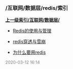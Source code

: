 ### /互联网/数据层/redis/索引


**[上一级索引/互联网/数据层/](/互联网/数据层/)**

- [Redis的使用与管理](/互联网/数据层/redis/Redis的使用与管理)

- [redis穿透与雪崩](/互联网/数据层/redis/redis穿透与雪崩)

- [为什么要用redis](/互联网/数据层/redis/为什么要用redis)


<font size=2 color='grey'> 2020-03-12 16:14 </font>

